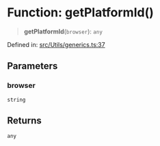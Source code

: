 # Function: getPlatformId()

> **getPlatformId**(`browser`): `any`

Defined in: [src/Utils/generics.ts:37](https://github.com/Fokusdotid/bail/blob/a029a4f9908cd3806112e8438f5a31dda1376b84/src/Utils/generics.ts#L37)

## Parameters

### browser

`string`

## Returns

`any`
